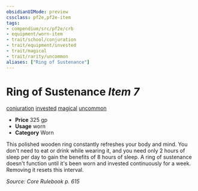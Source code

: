 ```yaml
---
obsidianUIMode: preview
cssclass: pf2e,pf2e-item
tags:
- compendium/src/pf2e/crb
- equipment/worn-item
- trait/school/conjuration
- trait/equipment/invested
- trait/magical
- trait/rarity/uncommon
aliases: ["Ring of Sustenance"]
---
```

# Ring of Sustenance *Item 7*  
[conjuration](conjuration.md)  [invested](invested.md)  [magical](magical.md)  [uncommon](uncommon.md)  

- **Price** 325 gp
- **Usage** worn
- **Category** Worn

This polished wooden ring constantly refreshes your body and mind. You don't need to eat or drink while wearing it, and you need only 2 hours of sleep per day to gain the benefits of 8 hours of sleep. A ring of sustenance doesn't function until it's been worn and invested continuously for a week. Removing it resets this interval.

*Source: Core Rulebook p. 615*